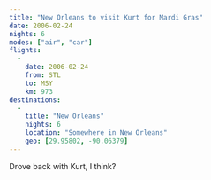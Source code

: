 ```yaml
---
title: "New Orleans to visit Kurt for Mardi Gras"
date: 2006-02-24
nights: 6
modes: ["air", "car"]
flights:
  -
    date: 2006-02-24
    from: STL
    to: MSY
    km: 973
destinations:
  -
    title: "New Orleans"
    nights: 6
    location: "Somewhere in New Orleans"
    geo: [29.95802, -90.06379]
---
```


Drove back with Kurt, I think?
